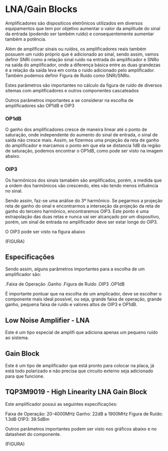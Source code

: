 # LNA/Gain Blocks


Amplificadores são dispositicos eletrônicos utilizados em diversos equipamentos que tem por objetivo aumentar o valor da amplitude do sinal da entrada (podendo ser também ruído) e consequentemente aumentar também a potência.

Além de amplificar sinais ou ruídos, os amplificadores reais também possuem um ruído próprio que é adicionado ao sinal, sendo assim, vamos definir  SNRi como a relação sinal ruído na entrada do amplificador e SNRo na saída do amplificador, onde a diferença básica entre as duas grandezas é a relação da saída leva em conta o ruído adicionado pelo amplificador. Também podemos definir Figura de Ruído como SNRi/SNRo.

Estes parâmetros são importantes no cálculo da figura de ruído de diversos sitemas com amplificadores e outros componentes cascateados

Outros parâmetros importantes a se considerar na escolha de amplificadores são OP1dB e OIP3

### OP1dB

O ganho dos amplificadores cresce de maneira linear até o ponto de saturação, onde independente do aumento do sinal de entrada, o sinal de saída não cresce mais. Assim, se fizermos uma projeção da reta de ganho do amplificador e marcamos o ponto em que ela se distancia 1dB da região de saturação, podemos encontrar o OP1dB, como pode ser visto na imagem abaixo.

### OIP3

Os harmônicos dos sinais tamabém são amplificados, porém, a medida que a ordem dos harmônicos vão crescendo, eles vão tendo menos influência no sinal.

Sendo assim, faz-se uma análise do 3º harmônico. Se pegarmos a projeção reta de ganho do sinal e encontrarmos a interseção da projeção da reta de ganho do terceiro harmônico, encontraremos OIP3. Este ponto é uma extrapolação das duas retas e nunca vai ser alcançado por um dispositivo, porém, um sinal de entrada no amplificador deve ser estar longe do OIP3.

O OIP3 pode ser visto na figura abaixo

(FIGURA)

## Especificações

Sendo assim, alguns parâmetros importantes para a escolha de um amplificador são:

.Faixa de Operação
.Ganho
.Figura de Ruído
.OIP3
.OP1dB

É importante pontuar que na escolha de um amplicador, deve se escolher o componente mais ideal possível, ou seja, grande faixa de operação, grande ganho, pequena faixa de ruído e valores altos de OIP3 e OP1dB.

## Low Noise Amplifier - LNA

Este é um tipo especial de amplifi que adiciona apenas um pequeno ruído ao sistema.

## Gain Block

Este é um tipo de amplificador que está pronto para colocar na placa, já está todo polarizado e não precisa que circuito externo seja adicionado para que funcione.

## TQP3M9019 - High Linearity LNA Gain Block

Este amplificador possui as seguintes especificações:

Faixa de Operação: 20-4000MHz
Ganho: 22dB a 1900MHz
Figura de Ruído: 1.3dB
O1P3: 39.5dBm

Outros parâmetros importantes podem ser visto nos gráficos abaixo e no datasheet do componente.

(FIGURA)
